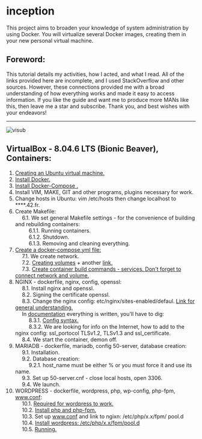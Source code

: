 # inception
This project aims to broaden your knowledge of system administration by using Docker. You will virtualize several Docker images, creating them in your new personal virtual machine.

Foreword:
---------------------------------------------------------------------------------------------------------------------------------

This tutorial details my activities, how I acted, and what I read. All of the links provided here are incomplete, and I used StackOverflow and other sources. However, these connections provided me with a broad understanding of how everything works and made it easy to access information. If you like the guide and want me to produce more MANs like this, then leave me a star and subscribe. Thank you, and best wishes with your endeavors!

---------------------------------------------------------------------------------------------------------------------------------

<img alt="visub"  src="">

VirtualBox - 8.04.6 LTS (Bionic Beaver), Containers:
---------------------------------------------------------------------------------------------------------------------------------
1. <a href="https://losst.ru/kak-polzovatsya-virtualbox#2_%D0%A1%D0%BE%D0%B7%D0%B4%D0%B0%D0%BD%D0%B8 %D0%B5_%D0%B2%D0%B8%D1%80%D1%82%D1%83%D0%B0%D0%BB%D1%8C%D0%BD%D0%BE%D0%B9_%D0 %BC%D0%B0%D1%88%D0%B8%D0%BD%D1%8B">Creating an Ubuntu virtual machine.</a>
2. <a href="https://www.digitalocean.com/community/tutorials/how-to-install-and-use-docker-on-ubuntu-20-04-en">Install Docker.</a >
3. <a href="https://www.digitalocean.com/community/tutorials/how-to-install-and-use-docker-compose-on-ubuntu-20-04-en">Install Docker-Compose .</a>
4. Install VIM, MAKE, GIT and other programs, plugins necessary for work.
5. Change hosts in Ubuntu: vim /etc/hosts then change localhost to ****.42.fr.
6. Create Makefile:<br>
&emsp; 6.1. We set general Makefile settings - for the convenience of building and rebuilding containers:<br>
&emsp; &emsp; 6.1.1. Running containers.<br>
&emsp; &emsp; 6.1.2. Shutdown.<br>
&emsp; &emsp; 6.1.3. Removing and cleaning everything.
7. <a href="https://dker.ru/docs/docker-compose/compose-file-reference">Create a docker-compose.yml file:</a><br>
&emsp; 7.1. We create network. <br>
&emsp; 7.2. <a href="https://docs.docker.com/storage/volumes/">Creating volumes</a> + another <a href="https://github.com/compose-spec/compose-spec /blob/master/spec.md#volumes-top-level-element">link.</a><br>
&emsp; 7.3. <a href="https://dker.ru/docs/docker-compose/compose-file-reference">Create container build commands - services. Don't forget to connect network and volume.</a><br>
8. NGINX - dockerfile, nginx, config, openssl:<br>
&emsp; 8.1. Install nginx and openssl.<br>
&emsp; 8.2. Signing the certificate openssl.<br>
&emsp; 8.3. Change the nginx config: etc/nginx/sites-enabled/defaul. <a href="https://serveradmin.ru/ustanovka-i-nastrojka-nginx/">Link for general understanding.</a> <br>
&emsp; In <a href="https://nginx.org/en/docs//">documentation</a> everything is written, you'll have to dig:<br>
&emsp; &emsp; 8.3.1. <a href="https://nginx.org/en/docs/beginners_guide.html">Config syntax.</a><br>
&emsp; &emsp; 8.3.2. We are looking for info on the Internet, how to add to the nginx config: ssl_portocol TLSv1.2, TLSv1.3 and ssl_certificate.<br>
&emsp; 8.4. We start the container, demon off.
9. MARIADB - dockerfile, mariadb, config 50-server, database creation:<br>
&emsp; 9.1. Installation. <br>
&emsp; 9.2. Database creation:<br>
&emsp; &emsp; 9.2.1. host_name must be either % or you must force it and use its name.<br>
&emsp; 9.3. Set up 50-server.cnf - close local hosts, open 3306.<br>
&emsp; 9.4. We launch.
10. WORDPRESS - dockerfile, wordpress, php, wp-config, php-fpm, www.conf: <br>
&emsp; 10.1. <a href="https://en.wordpress.org/about/requirements/">Required for wordpress to work.</a> <br>
&emsp; 10.2. <a href="http://xandeadx.ru/blog/php/866">Install php and php-fpm.</a><br>
&emsp; 10.3. Set up <a href="https://www.php.net/manual/ru/install.fpm.configuration.php">www.conf</a> and link to ngixn: /etc/php/x.x/fpm/ pool.d<br>
&emsp; 10.4. <a href="https://codex.wordpress.org/%D0%A3%D1%81%D1%82%D0%B0%D0%BD%D0%BE%D0%B2%D0%BA%D0% B0_WordPress#Using_the_MySQL_Client) - wp-config (https://techlist.top/ustanovka-wordpress-odnoj-knopkoj/">Install wordpress: /etc/php/x.x/fpm/pool.d</a> <br>
&emsp; 10.5. <a href="https://linux.die.net/man/8/php-fpm">Running.</a>


